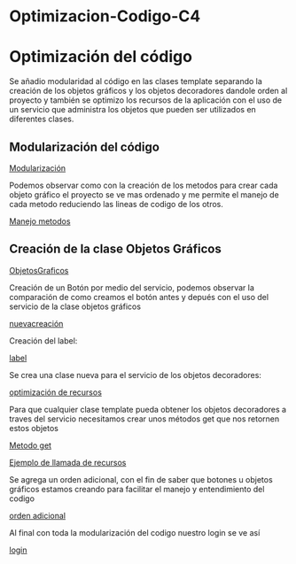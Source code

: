 # Optimizacion-Codigo-C4

# Optimización del código

Se añadio modularidad al código en las clases template separando la creación de los objetos gráficos y los objetos decoradores dandole orden al proyecto y también se optimizo los recursos de la aplicación con el uso de un servicio que administra los objetos que pueden ser utilizados en diferentes clases.

## Modularización del código

[Modularización](https://github.com/valentinatobo/Optimizacion-Codigo-C4/blob/master/imagenes/ModularizaciondeCodigo.JPG)

Podemos observar como con la creación de los metodos para crear cada objeto gráfico el proyecto se ve mas ordenado y me permite el manejo de cada metodo reduciendo las lineas de codigo de los otros.

[Manejo metodos](https://github.com/valentinatobo/Optimizacion-Codigo-C4/blob/master/imagenes/manejoespecificometodos.JPG)

## Creación de la clase Objetos Gráficos

[ObjetosGraficos](https://github.com/valentinatobo/Optimizacion-Codigo-C4/blob/master/imagenes/ClaseObjGraficosService.JPG)

Creación de un Botón por medio del servicio, podemos observar la comparación de como creamos el botón antes y depués con el uso del servicio de la clase objetos gráficos

[nuevacreación](https://github.com/valentinatobo/Optimizacion-Codigo-C4/blob/master/imagenes/nuecobotoncreacion.JPG)

Creación del label:

[label](https://github.com/valentinatobo/Optimizacion-Codigo-C4/blob/master/imagenes/nuevacreacionlabel.JPG)

Se crea una clase nueva para el servicio de los objetos decoradores:

[optimización de recursos](https://github.com/valentinatobo/Optimizacion-Codigo-C4/blob/master/imagenes/optimizacionderecursos.JPG)

Para que cualquier clase template pueda obtener los objetos decoradores a traves del servicio necesitamos crear unos métodos get que nos retornen estos objetos

[Metodo get](https://github.com/valentinatobo/Optimizacion-Codigo-C4/blob/master/imagenes/metodoget.JPG)

[Ejemplo de llamada de recursos](https://github.com/valentinatobo/Optimizacion-Codigo-C4/blob/master/imagenes/llamadodelosrecursos.JPG)

Se agrega un orden adicional, con el fin de saber que botones u objetos gráficos estamos creando para facilitar el manejo y entendimiento del codigo 

[orden adicional](https://github.com/valentinatobo/Optimizacion-Codigo-C4/blob/master/imagenes/OrdenAdicional.JPG)

Al final con toda la modularización del codigo nuestro login se ve así 

[login](https://github.com/valentinatobo/Optimizacion-Codigo-C4/blob/master/imagenes/login_objetos_decoradores.png)
